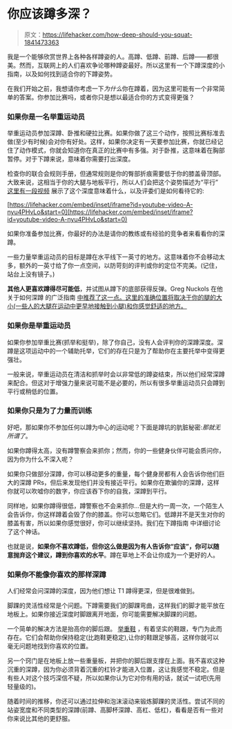 # 你应该蹲多深？

> 原文：<https://lifehacker.com/how-deep-should-you-squat-1841473363>

我是一个能够欣赏世界上各种各样蹲姿的人。高蹲、低蹲、前蹲、后蹲——都很美。然而，互联网上的人们喜欢争论哪种蹲姿最好。所以这里有一个下蹲深度的小指南，以及如何找到适合你的下蹲姿势。



在我们开始之前，我想请你考虑一下*为什么*你在蹲着，因为这里可能有一个非常简单的答案。你参加比赛吗，或者你只是想以最适合你的方式变得更强？

### 如果你是一名举重运动员

举重运动员参加深蹲、卧推和硬拉比赛。如果你做了这三个动作，按照比赛标准去做(至少有时候)会对你有好处。这样，如果你决定有一天要参加比赛，你就已经记住了动作模式，你就会知道你在真正的比赛中有多强。对于卧推，这意味着在胸部暂停。对于下蹲来说，意味着你需要打出深度。

检查你的联合会规则手册，但通常规则是你的臀部折痕需要低于你的膝盖骨顶部。大致来说，这相当于你的大腿与地板平行，所以人们会把这个姿势描述为“平行” [这里有一段视频](https://www.youtube.com/watch?v=A-nyu4PHvLo) 展示了这个深度意味着什么，以及评委们是如何看待它的:

 [https://lifehacker.com/embed/inset/iframe?id=youtube-video-A-nyu4PHvLo&start=0](https://lifehacker.com/embed/inset/iframe?id=youtube-video-A-nyu4PHvLo&start=0) 

如果你准备参加比赛，你最好的办法是请你的教练或有经验的竞争者来看看你的深蹲。

一些力量举重运动员的目标是蹲在水平线下一英寸的地方。这意味着你不会移动太多，额外的一英寸给了你一点空间，以防苛刻的评判或你的定位不完美。(记住，站台上没有镜子。)

**其他人更喜欢蹲得尽可能低**，并试图从蹲下的底部获得反弹。Greg Nuckols 在他关于如何深蹲 的广泛指南 [中推荐了这一点。这里的准确位置将取决于你的腿的大小(一些人的大腿在运动中更早地接触到小腿)和你感觉舒适的地方。](https://www.strongerbyscience.com/how-to-squat/)

### 如果你是举重运动员

如果你参加举重比赛(抓举和挺举)，除了你自己，没有人会评判你的深蹲深度。深蹲是这项运动中的一个辅助托举，它们的存在只是为了帮助你在主要托举中变得更强壮。

一般来说，举重运动员在清洁和抓举时会以非常低的蹲姿结束，所以他们经常深蹲来配合。但这对于增强力量来说可能不是必要的，所以有很多举重运动员只会蹲到平行或稍低的位置。

### 如果你只是为了力量而训练

好吧，那如果你不参加任何以蹲为中心的运动呢？下面是蹲坑的肮脏秘密:*那就无所谓了*。

如果你蹲得太高，没有蹲警察会来抓你；然而，你的一些健身伙伴可能会质问你，因为你为什么不深入呢？

如果你只做部分深蹲，你可以移动更多的重量，每个健身房都有人会告诉你他们巨大的深蹲 PRs，但后来发现他们并没有接近平行。如果你在欺骗你的深蹲，这样你就可以吹嘘你的数字，你应该吞下你的自我，深蹲到平行。

同样地，如果你蹲得很低，蹲警察也不会来抓你...但是大约一周一次，一个陌生人会告诉你，你这样蹲着会毁了你的膝盖。你可以忽略它们。低蹲并不是天生对你的膝盖有害，所以如果你感觉很好，你可以继续坚持。我们在下蹲指南 中详细讨论了这个神话。

也就是说，**如果你不喜欢蹲低，但你这么做是因为有人告诉你“应该”，你可以随意抛弃这个建议，蹲到你喜欢的水平**。蹲在草地上不会让你成为一个更好的人。

### 如果你不能像你喜欢的那样深蹲

人们经常会问深蹲的深度，因为他们想让 T1 蹲得更深，但是很难做到。

脚踝的灵活性经常是个问题。下蹲需要我们的脚踝弯曲，这样我们的脚才能平放在地板上。如果你接近深度时脚跟离开地面，你可能需要解决脚踝的问题。

一个简单的解决方法是抬高你的脚后跟。 [举重鞋](https://lifehacker.com/what-shoes-to-wear-when-you-lift-weights-1837994384) ，有着坚实的鞋跟，专门为此而存在。它们会帮助你保持稳定(比跑鞋更稳定),让你的鞋跟足够高，这样你就可以毫无问题地找到你喜欢的位置。

另一个窍门是在地板上放一些重量板，并把你的脚后跟支撑在上面。我不喜欢这种沉重的深蹲，因为你必须背着沉重的杠铃才能进入位置，这让我感觉不稳定。但是有些人对这个技巧深信不疑，所以如果你认为它对你有用的话，就试一试吧(先用轻量级的)。

随着时间的推移，你还可以通过拉伸和泡沫滚动来锻炼脚踝的灵活性。尝试不同的站姿宽度和不同类型的深蹲(前蹲、高脚杯深蹲、高杠、低杠)，看看是否有一些对你来说比其他的更舒服。